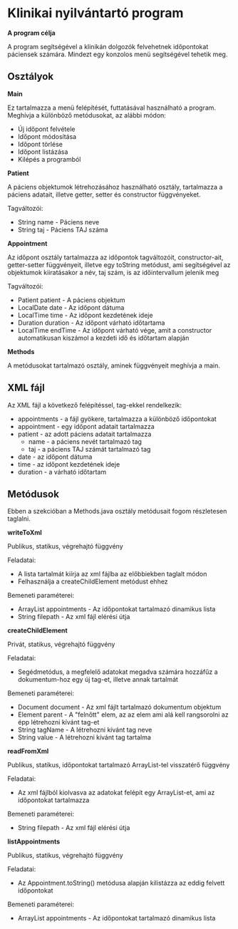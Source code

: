 Klinikai nyilvántartó program
========

**A program célja**

A program segítségével a klinikán dolgozók felvehetnek időpontokat páciensek számára. Mindezt egy konzolos menü segítségével tehetik meg.


Osztályok
----------

**Main**

Ez tartalmazza a menü felépítését, futtatásával használható a program. Meghívja a különböző metódusokat, az alábbi módon:
* Új időpont felvétele
* Időpont módosítása
* Időpont törlése
* Időpont listázása
* Kilépés a programból

**Patient**

A páciens objektumok létrehozásához használható osztály, tartalmazza a páciens adatait, illetve getter, setter és constructor függvényeket.

Tagváltozói:
* String name - Páciens neve
* String taj - Páciens TAJ száma

**Appointment**

Az időpont osztály tartalmazza az időpontok tagváltozóit, constructor-ait, getter-setter függvényeit, illetve egy toString metódust, ami segítségével az objektumok kiiratásakor a név, taj szám, is az időintervallum jelenik meg

Tagváltozói:
* Patient patient - A páciens objektum
* LocalDate date - Az időpont dátuma
* LocalTime time - Az időpont kezdetének ideje
* Duration duration - Az időpont várható időtartama
* LocalTime endTime - Az időpont várható vége, amit a constructor automatikusan kiszámol a kezdeti idő és időtartam alapján

**Methods**

A metódusokat tartalmazó osztály, aminek függvényeit meghívja a main.


XML fájl
-------

Az XML fájl a következő felépítéssel, tag-ekkel rendelkezik:
* appointments - a fájl gyökere, tartalmazza a különböző időpontokat
* appointment - egy időpont adatait tartalmazza
* patient - az adott páciens adatait tartalmazza
  * name - a páciens nevét tartalmazó tag
  * taj - a páciens TAJ számát tartalmazó tag
* date - az időpont dátuma
* time - az időpont kezdetének ideje
* duration - a várható időtartam


Metódusok
--------

Ebben a szekcióban a Methods.java osztály metódusait fogom részletesen taglalni. 

**writeToXml**

Publikus, statikus, végrehajtó függvény

Feladatai:
* A lista tartalmát kiírja az xml fájlba az előbbiekben taglalt módon
* Felhasználja a createChildElement metódust ehhez

Bemeneti paraméterei:
* ArrayList<Appointment> appointments - Az időpontokat tartalmazó dinamikus lista
* String filepath - Az xml fájl elérési útja
  
**createChildElement**
  
Privát, statikus, végrehajtó függvény
  
Feladatai:
* Segédmetódus, a megfelelő adatokat megadva számára hozzáfűz a dokumentum-hoz egy új tag-et, illetve annak tartalmát

Bemeneti paraméterei:
* Document document - Az xml fájlt tartalmazó dokumentum objektum
* Element parent - A "felnőtt" elem, az az elem ami alá kell rangsorolni az épp létrehozni kívánt tag-et
* String tagName - A létrehozni kívánt tag neve
* String value - A létrehozni kívánt tag tartalma
  
**readFromXml**
 
Publikus, statikus, időpontokat tartalmazó ArrayList-tel visszatérő függvény
 
Feladatai:
* Az xml fájlból kiolvasva az adatokat felépít egy ArrayList-et, ami az időpontokat tartalmazza
 
Bemeneti paraméterei:
* String filepath - Az xml fájl elérési útja

**listAppointments**
 
 Publikus, statikus, végrehajtó függvény
 
 Feladatai:
 * Az Appointment.toString() metódusa alapján kilistázza az eddig felvett időpontokat
 
 Bemeneti paraméterei:
 * ArrayList<Appointment> appointments - Az időpontokat tartalmazó dinamikus lista

 
